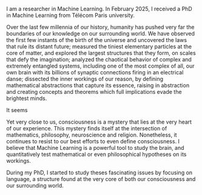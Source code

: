 I am a researcher in Machine Learning. In February 2025, I received a PhD in Machine Learning from Télécom Paris university. 

Over the last few millennia of our history, humanity has pushed very far the boundaries of our knowledge on our surrounding world. We have observed the first few instants of the birth of the universe and uncovered the laws that rule its distant future; measured the tiniest elementary particles at the core of matter, and explored the largest structures that they form, on scales that defy the imagination; analyzed the chaotical behavior of complex and extremely entangled systems, including one of the most complex of all, our own brain with its billions of synaptic connections firing in an electrical danse; dissected the inner workings of our reason, by defining mathematical abstractions that capture its essence, raising in abstraction and creating concepts and theorems which full implications evade the brightest minds. 
<!--- uncovered in so many arts the rules of our instinctive sense of beauty, order and perfection. --> It seems 

Yet very close to us, consciousness is a mystery that lies at the very heart of our experience. This mystery finds itself at the intersection of mathematics, philosophy, neuroscience and religion. Nonetheless, it continues to resist to our best efforts to even define consciousness. I believe that Machine Learning is a powerful tool to study the brain, and quantitatively test mathematical or even philosophical hypotheses on its workings. 

During my PhD, I started to study theses fascinating issues by focusing on language, a structure found at the very core of both our consciousness and our surrounding world. 






